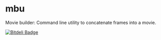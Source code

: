 mbu
===

Movie builder: Command line utility to concatenate frames into a movie.


[![Bitdeli Badge](https://d2weczhvl823v0.cloudfront.net/ElDeveloper/mbu/trend.png)](https://bitdeli.com/free "Bitdeli Badge")

